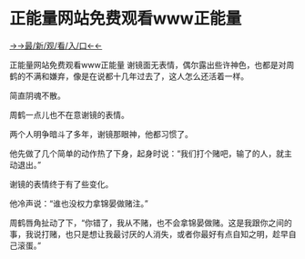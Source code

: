 # 正能量网站免费观看www正能量

<a href="https://m8k3.cc">→→最/新/观/看/入/口←←</a>

正能量网站免费观看www正能量
谢镜面无表情，偶尔露出些许神色，也都是对周鹤的不满和嫌弃，像是在说都十几年过去了，这人怎么还活着一样。

简直阴魂不散。

周鹤一点儿也不在意谢镜的表情。

两个人明争暗斗了多年，谢镜那眼神，他都习惯了。

他先做了几个简单的动作热了下身，起身时说：“我们打个赌吧，输了的人，就主动退出。”

谢镜的表情终于有了些变化。

他冷声说：“谁也没权力拿锦晏做赌注。”

周鹤唇角扯动了下，“你错了，我从不赌，也不会拿锦晏做赌。这是我跟你之间的事，我说打赌，也只是想让我最讨厌的人消失，或者你最好有点自知之明，趁早自己滚蛋。”
